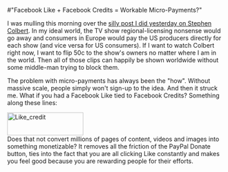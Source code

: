 #"Facebook Like + Facebook Credits = Workable Micro-Payments?"


 <p>I was mulling this morning over the <a href="http://conoroneill.net/stephen-colbert-apologizes-to-all-of-ireland">silly post I did yesterday on Stephen Colbert</a>. In my ideal world, the TV show regional-licensing nonsense would go away and consumers in Europe would pay the US producers directly for each show (and vice versa for US consumers). If I want to watch Colbert right now, I want to flip 50c to the show's owners no matter where I am in the world. Then all of those clips can happily be shown worldwide without some middle-man trying to block them.</p>
<p>The problem with micro-payments has always been the "how". Without massive scale, people simply won't sign-up to the idea. And then it struck me. What if you had a Facebook Like tied to Facebook Credits? Something along these lines:</p>
<p><div class='p_embed p_image_embed'>
<img alt="Like_credit" height="53" src="http://getfile9.posterous.com/getfile/files.posterous.com/temp-2011-06-06/JrgsuvszyAHaCAqDbCzzjksnBymAbdCceyrmbHwkbhlotpmJtsxBybpEyECB/like_credit.jpg.scaled500.jpg" width="176" />
</div>
Does that not convert millions of pages of content, videos and images into something monetizable? It removes all the friction of the PayPal Donate button, ties into the fact that you are all clicking Like constantly and makes you feel good because you are rewarding people for their efforts.</p>
<p>&nbsp;</p>
 